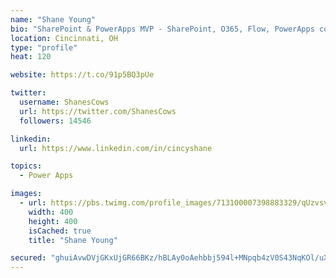 ```yaml
---
name: "Shane Young"
bio: "SharePoint & PowerApps MVP - SharePoint, O365, Flow, PowerApps consulting? @PowerApps911 | Pure Snark? You found it."
location: Cincinnati, OH
type: "profile"
heat: 120

website: https://t.co/91p5BQ3pUe

twitter:
  username: ShanesCows
  url: https://twitter.com/ShanesCows
  followers: 14546

linkedin:
  url: https://www.linkedin.com/in/cincyshane

topics:
  - Power Apps

images:
  - url: https://pbs.twimg.com/profile_images/713100007398883329/qUzvsvQ3_400x400.jpg
    width: 400
    height: 400
    isCached: true
    title: "Shane Young"

secured: "ghuiAvwDVjGKxUjGR66BKz/hBLAy0oAehbbj594l+MNpqb4zV0S43NqKOl/uX8x/7v08Sp1Vb3Hm0z+3Ji38kSviNTNiilYchX1QovuXD7XHfJqqDyMe9j3G8MB1q6rnCZQhhbJGYqo4nWDSZxCGoJL1Vkm+pOCHNFV+rwxsqsjLhLWM4tM/K3soPmaR8HMyR6HzNoC/DaTbBldMAuhQJC6nK9LLMOdRYQdzXCs4xIcKYTnRvJGEu/nd7hLMdtbkCdloA/qKJSbuLPqQoNNIKqBpihGlU3LbTqaG+GviuX6gDS4iMfIFLi1QiGR6gZsRHGyQqOsJccglauBQe3k3D3dy3Wi0aGfikEixuX3hx6/pBYTTPXmUSmuq/pacl4DwAzek2eMUfyehZiUYu8h/rXRJFpXPPVGpNR4VeubldEQ=;e4mXsl+gQ0QbAxhqTD7sBQ=="
---
```


